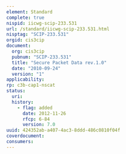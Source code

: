```yaml
---
element: Standard
complete: true
nispid: iicwg-scip-233.531
url: /standard/iicwg-scip-233.531.html
nisptag: "SCIP-233.531"
orgid: cis3cip
document:
  org: cis3cip
  pubnum: "SCIP-233.531"
  title: "Secure Packet Data rev.1.0"
  date: "2010-09-24"
  version: "1"
applicability:
rp: c3b-cap1-nscat
status:
  uri: 
  history: 
    - flag: added
      date: 2012-11-26
      rfcp: 6-84
      version: 7.0
uuid: 424352ab-a407-4ac3-8ddd-486c0810f04f
coverdocument:
consumers:
---
```

